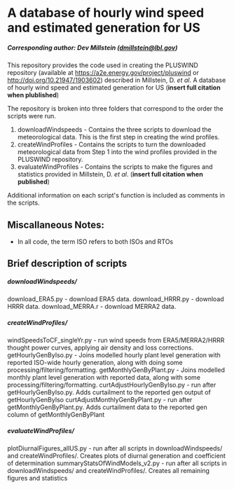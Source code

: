 # A database of hourly wind speed and estimated generation for US
##### Corresponding author: Dev Millstein (dmillstein@lbl.gov)
This repository provides the code used in creating the PLUSWIND repository (available at https://a2e.energy.gov/project/pluswind or http://doi.org/10.21947/1903602) described in Millstein, D. *et al*. A database of hourly wind speed and estimated generation for US (**insert full citation when plublished**)

The repository is broken into three folders that correspond to the order the scripts were run.
1. downloadWindspeeds - Contains the three scripts to download the meteorological data. This is the first step in creating the wind profiles.
2. createWindProfiles - Contains the scripts to turn the downloaded meteorological data from Step 1 into the wind profiles provided in the PLUSWIND repository.
3. evaluateWindProfiles - Contains the scripts to make the figures and statistics provided in Millstein, D. *et al*. (**insert full citation when published**)

Additional information on each script's function is included as comments in the scripts.

## Miscallaneous Notes:
* In all code, the term ISO refers to both ISOs and RTOs

## Brief description of scripts
##### downloadWindspeeds/
download_ERA5.py - download ERA5 data.
download_HRRR.py - download HRRR data.
download_MERRA.r - download MERRA2 data.

##### createWindProfiles/
windSpeedsToCF_singleYr.py - run wind speeds from ERA5/MERRA2/HRRR thought power curves, applying air density and loss corrections.
getHourlyGenByIso.py - Joins modelled hourly plant level generation with reported ISO-wide hourly generation, along with doing some processing/filtering/formatting.
getMonthlyGenByPlant.py - Joins modelled monthly plant level generation with reported data, along with some processing/filtering/formatting.
curtAdjustHourlyGenByIso.py - run after getHourlyGenByIso.py. Adds curtailment to the reported gen output of getHourlyGenByIso
curtAdjustMonthlyGenByPlant.py - run after getMonthlyGenByPlant.py. Adds curtailment data to the reported gen column of getMonthlyGenByPlant

##### evaluateWindProfiles/
plotDiurnalFigures_allUS.py - run after all scripts in downloadWindspeeds/ and createWindProfiles/. Creates plots of diurnal generation and coefficient of determination
summaryStatsOfWindModels_v2.py - run after all scripts in downloadWindspeeds/ and createWindProfiles/. Creates all remaining figures and statistics
